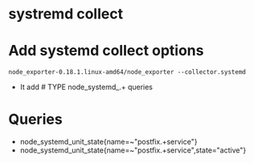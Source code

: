 # systremd collect 

# Add systemd collect options

```
node_exporter-0.18.1.linux-amd64/node_exporter --collector.systemd
```

* It add # TYPE node_systemd_.+ queries

# Queries

* node_systemd_unit_state{name=~"postfix.+service"}
* node_systemd_unit_state{name=~"postfix.+service",state="active"}
